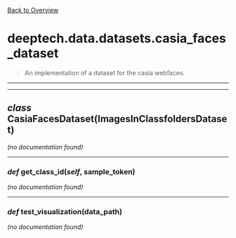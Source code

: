 [Back to Overview](../../../README.md)



# deeptech.data.datasets.casia_faces_dataset

> An implementation of a dataset for the casia webfaces.


---
---
## *class* **CasiaFacesDataset**(ImagesInClassfoldersDataset)

*(no documentation found)*

---
### *def* **get_class_id**(*self*, sample_token)

*(no documentation found)*

---
### *def* **test_visualization**(data_path)

*(no documentation found)*

